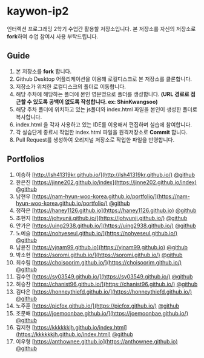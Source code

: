 # kaywon-ip2

인터렉션 프로그래밍 2학기 수업간 활용할 저장소입니다. 본 저장소를 자신의 저장소로 **fork**하여 수업 참여시 사용 부탁드립니다.

## Guide

1. 본 저장소를 **fork** 합니다.
2. Github Desktop 어플리케이션을 이용해 로컬디스크로 본 저장소를 클론합니다.
3. 저장소가 위치한 로컬디스크의 폴더로 이동합니다.
4. 해당 주차에 해당하는 폴더에 본인 영문명으로 폴더를 생성합니다. **(URL 경로로 접근할 수 있도록 공백이 없도록 작성합니다. ex: ShinKwangsoo)**
5. 해당 주차 폴더에 위치하고 있는 js폴더와 index.html 파일을 본인이 생성한 폴더로 복사합니다.
6. index.html 을 각자 사용하고 있는 IDE를 이용해서 편집하며 실습에 참여합니다.
7. 각 실습단계 종료시 작업한 index.html 파일을 원격저장소로 **Commit** 합니다.
8. Pull Request를 생성하여 오리지널 저장소로 작업한 파일을 반영합니다.

## Portfolios

1. 이승하 [http://lsh41319kr.github.io/](http://lsh41319kr.github.io/) [@github](https://github.com/lsh41319kr/lsh41319kr.github.io)
1. 한은진 [https://jinne202.github.io/index](https://jinne202.github.io/index) [@github](https://github.com/jinne202/jinne202.github.io)
1. 남현우 [https://nam-hyun-woo-korea.github.io/portfolio/](https://nam-hyun-woo-korea.github.io/portfolio/) [@github](https://github.com/nam-hyun-woo-korea/nam-hyun-woo-korea.github.io)
1. 정하은 [https://haney1126.github.io](https://haney1126.github.io) [@github](https://github.com/haney1126/haney1126.github.io)
1. 조현지 [https://johyunji.github.io/](https://johyunji.github.io/) [@github](https://github.com/johyunji/johyunji.github.io)
1. 안가은 [https://uing2938.github.io/](https://uing2938.github.io/) [@github](https://github.com/uing2938/uing2938.github.io)
1. 노예슬 [https://nohyeseul.github.io/](https://nohyeseul.github.io/) [@github](https://github.com/nohyeseul/nohyeseul.github.io)
1. 남윤진 [https://yjnam99.github.io](https://yjnam99.github.io) [@github](https://github.com/yjnam99/yjnam99.github.io)
1. 박소현 [https://soromi.github.io/](https://soromi.github.io/) [@github](https://github.com/soromi/soromi.github.io)
1. 최수림 [https://choisoorim.github.io/](https://choisoorim.github.io/) [@github](https://github.com/choisoorim/choisoorim.github.io)
1. 김수연 [https://sy03549.github.io/](https://sy03549.github.io/) [@github](https://github.com/sy03549/sy03549.github.io)
1. 허승찬 [https://chanist96.github.io/](https://chanist96.github.io/) [@github](https://github.com/chanist96/chanist96.github.io)
1. 김다은 [https://honneythiefd.github.io/](https://honneythiefd.github.io/) [@github](https://github.com/honneythiefd/honneythiefd.github.io)
1. 노주훈 [https://picfox.github.io/](https://picfox.github.io/) [@github](https://github.com/picfox/picfox.github.io)
1. 조문배 [https://joemoonbae.github.io/](https://joemoonbae.github.io/) [@github](https://github.com/joemoonbae/joemoonbae.github.io)
1. 김지현 [https://kkkkkkjh.github.io/index.html](https://kkkkkkjh.github.io/index.html) [@github](https://github.com/kkkkkkjh/kkkkkkjh.github.io)
1. 이우형 [https://anthownee.github.io](https://anthownee.github.io) [@github](https://github.com/anthownee/anthownee.github.io)

